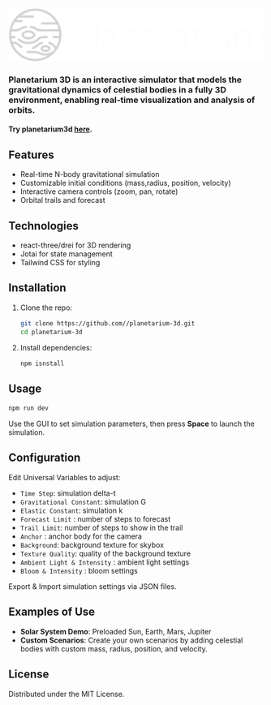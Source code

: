 
[![logo](./public/logo.png)](https://p3d.jpbhatt.tech/)    

### Planetarium 3D is an interactive simulator that models the gravitational dynamics of celestial bodies in a fully 3D environment, enabling real-time visualization and analysis of orbits.

#### Try planetarium3d [here](https://p3d.jpbhatt.tech/).

## Features
- Real-time N-body gravitational simulation  
- Customizable initial conditions (mass,radius, position, velocity)  
- Interactive camera controls (zoom, pan, rotate)  
- Orbital trails and forecast

## Technologies
- react-three/drei for 3D rendering 
- Jotai for state management
- Tailwind CSS for styling

## Installation
1. Clone the repo:  
   ```bash
   git clone https://github.com//planetarium-3d.git
   cd planetarium-3d
   ```
2. Install dependencies:  
   ```bash
   npm isnstall
   ```

## Usage
```bash
npm run dev
```
Use the GUI to set simulation parameters, then press **Space** to launch the simulation.

## Configuration
Edit Universal Variables to adjust:  
- `Time Step`: simulation delta-t  
- `Gravitational Constant`: simulation G
- `Elastic Constant`: simulation k
- `Forecast Limit` : number of steps to forecast
- `Trail Limit`: number of steps to show in the trail
- `Anchor` : anchor body for the camera
- `Background`: background texture for skybox
- `Texture Quality`: quality of the background texture
- `Ambient Light & Intensity` : ambient light settings
- `Bloom & Intensity` : bloom settings

Export & Import simulation settings via JSON files.

## Examples of Use
- **Solar System Demo**: Preloaded Sun, Earth, Mars, Jupiter  
- **Custom Scenarios**: Create your own scenarios by adding celestial bodies with custom mass, radius, position, and velocity.

## License
Distributed under the MIT License.

